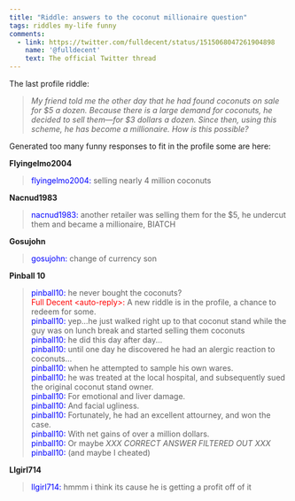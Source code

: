 ```yaml
---
title: "Riddle: answers to the coconut millionaire question"
tags: riddles my-life funny
comments:
  - link: https://twitter.com/fulldecent/status/1515068047261904898
    name: '@fulldecent'
    text: The official Twitter thread
---
```


The last profile riddle: 

> *My friend told me the other day that he had found coconuts on sale for \$5 a dozen. Because there is a large demand for coconuts, he decided to sell them—for \$3 dollars a dozen. Since then, using this scheme, he has become a millionaire. How is this possible?*

Generated too many funny responses to fit in the profile some are here:

**Flyingelmo2004** 

> <span style="color:blue">flyingelmo2004:</span> selling nearly 4 million coconuts


**Nacnud1983** 

> <span style="color:blue">nacnud1983:</span> another retailer was selling them for the $5, he undercut them and became a millionaire, BIATCH


**Gosujohn** 

> <span style="color:blue">gosujohn:</span> change of currency son


**Pinball 10**

> <span style="color:blue">pinball10:</span> he never bought the coconuts? <br>
> <span style="color:red">Full Decent &lt;auto-reply&gt;:</span> A new riddle is in the profile, a chance to redeem for some. <br>
> <span style="color:blue">pinball10:</span> yep...he just walked right up to that coconut stand while the guy was on lunch break and started selling them coconuts <br>
> <span style="color:blue">pinball10:</span> he did this day after day... <br>
> <span style="color:blue">pinball10:</span> until one day he discovered he had an alergic reaction to coconuts... <br>
> <span style="color:blue">pinball10:</span> when he attempted to sample his own wares. <br>
> <span style="color:blue">pinball10:</span> he was treated at the local hospital, and subsequently sued the original coconut stand owner. <br>
> <span style="color:blue">pinball10:</span> For emotional and liver damage. <br>
> <span style="color:blue">pinball10:</span> And facial ugliness.<br>
> <span style="color:blue">pinball10:</span> Fortunately, he had an excellent attourney, and won the case.<br>
> <span style="color:blue">pinball10:</span> With net gains of over a million dollars. <br>
> <span style="color:blue">pinball10:</span> Or maybe *XXX CORRECT ANSWER FILTERED OUT XXX* <br>
> <span style="color:blue">pinball10:</span> (and maybe I cheated)


**Llgirl714**

> <span style="color:blue">llgirl714:</span> hmmm i think its cause he is getting a profit off of it